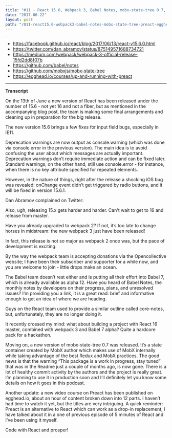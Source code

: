 ```yaml
---
title: "#11 - React 15.6, Webpack 3, Babel Notes, mobx-state-tree 0.7, Preact on egghead.io"
date: "2017-06-22"
layout: post
path: "/011-react15.6-webpack3-babel-notes-mobx-state-tree-preact-egghead/"
---
```


<iframe width="6" height="1" scrolling="no" frameborder="no" src="https://w.soundcloud.com/player/?url=https%3A//api.soundcloud.com/tracks/329453032&amp;color=ff5500&amp;auto_play=false&amp;hide_related=false&amp;show_comments=true&amp;show_user=true&amp;show_reposts=false"></iframe>

- https://facebook.github.io/react/blog/2017/06/13/react-v15.6.0.html
- https://twitter.com/dan_abramov/status/875149571688734721
- https://medium.com/webpack/webpack-3-official-release-15fd2dd8f07b
- https://github.com/babel/notes
- https://github.com/mobxjs/mobx-state-tree
- https://egghead.io/courses/up-and-running-with-preact


---
**Transcript**

On the 13th of June a new version of React has been released under the number of 15.6 - not yet 16 and not a fiber, but as mentioned in the accompanying blog post, the team is making some final arrangements and cleaning up in preparation for the big release. 
 
The new version 15.6 brings a few fixes for input field bugs, especially in IE11.
 
Deprecation warnings are now output as console.warning (which was done via console.error in the previous version). The main idea is to avoid confusing the user about which messages are actually important. Deprecation warnings don’t require immediate action and can be fixed later. Standard warnings, on the other hand, still use console.error - for instance, when there is no key attribute specified for repeated elements.
 
However, in the nature of things, right after the release a shocking iOS bug was revealed: onChange event didn’t get triggered by radio buttons, and it will be fixed in version 15.6.1.
 
Dan Abramov complained on Twitter:
 
Also, ugh, releasing 15.x gets harder and harder. Can't wait to get to 16 and release from master.
 
Have you already upgraded to webpack 2? If not, it’s too late to change horses in midstream: the new webpack 3 just have been released!
 
In fact, this release is not so major as webpack 2 once was, but the pace of development is exciting. 

By the way the webpack team is accepting donations via the Opencollective website; I have been their subscriber and supporter for a while now, and you are welcome to join - little drops make an ocean.
 
The Babel team doesn’t rest either and is putting all their effort into Babel 7, which is already available as alpha 12. Have you heard of Babel Notes, the monthly notes by developers on their progress, plans, and unresolved issues? I’m providing you a link, it is a great read: brief and informative enough to get an idea of where we are heading.
 
Guys on the React team used to provide a similar outline called core-notes, but, unfortunately, they are no longer doing it.
 
It recently crossed my mind: what about building a project with React 16 master, combined with webpack 3 and Babel 7 alpha? Quite a hardcore pack for a hackathon.
 
Moving on, a new version of mobx-state-tree 0.7 was released. It’s a state container created by MobX author which makes use of MobX internally while taking advantage of the best Redux and MobX practices. The good news is that the warning “This package is a work in progress, stay tuned” that was in the Readme just a couple of months ago, is now gone. There is a lot of healthy commit activity by the authors and the project is really great. I’m planning to use it in production soon and I’ll definitely let you know some details on how it goes in this podcast.
 
Another update: a new video course on Preact has been published on egghead.io, about an hour of content broken down into 12 parts. I haven’t had time to watch it yet, but the titles are very intriguing. A quick reminder: Preact is an alternative to React which can work as a drop-in replacement, I have talked about it in a one of previous episode of 5 minutes of React and I’ve been using it myself.
 
Code with React and prosper!


